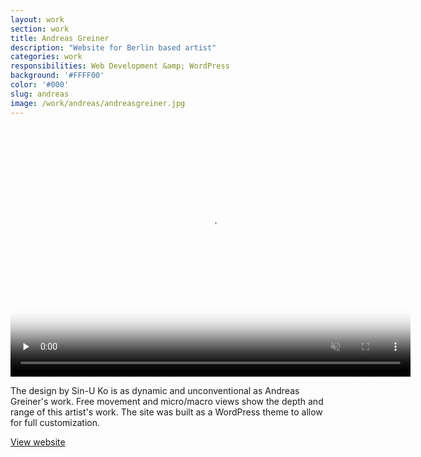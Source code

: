 ```yaml
---
layout: work
section: work
title: Andreas Greiner
description: "Website for Berlin based artist"
categories: work
responsibilities: Web Development &amp; WordPress
background: '#FFFF00'
color: '#000'
slug: andreas
image: /work/andreas/andreasgreiner.jpg
---
```


<div>
  <video muted playsinline id="joanna" class="browser_img" title="Andreas Greiner"
    preload="none" width="640" height="400" poster="{{ site.root }}{{ page.image }}" data-setup="{}">
    <source src="{{ site.root }}/work/andreas/andreasgreiner.mp4" type='video/mp4'>
  </video>
</div>

The design by Sin-U Ko is as dynamic and unconventional as Andreas Greiner's work. Free movement and micro/macro views show the depth and range of this artist's work. The site was built as a WordPress theme to allow for full customization. 

<a href="http://andreasgreiner.com" class="button" rel="external">View website</a>
